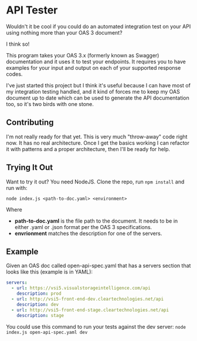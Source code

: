# API Tester

Wouldn't it be cool if you could do an automated integration test on your API using nothing more than your OAS 3 document?

I think so!

This program takes your OAS 3.x (formerly known as Swagger) documentation and it uses it to test your endpoints.
It requires you to have examples for your input and output on each of your supported response codes.

I've just started this project but I think it's useful because I can have most of my integration
testing handled, and it kind of forces me to keep my OAS document up to date which can be used to generate the API documentation too, so it's two birds with one stone.

## Contributing
I'm not really ready for that yet.  This is very much "throw-away" code right now.  It has no real architecture.  Once
I get the basics working I can refactor it with patterns and a proper architecture, then I'll be ready for help.

## Trying It Out
Want to try it out?  You need NodeJS.  Clone the repo, run ```npm install``` and run with: 

```node index.js <path-to-doc.yaml> <environment>```

Where 
* __path-to-doc.yaml__ is the file path to the document.  It needs to be in either .yaml or .json format per the OAS 3 specifications.
* __envrionment__ matches the description for one of the servers.

## Example

Given an OAS doc called open-api-spec.yaml that has a servers section that looks like this (example is in YAML):
```yaml
servers:
  - url: https://vsi5.visualstorageintelligence.com/api
    description: prod
  - url: http://vsi5-front-end-dev.cleartechnologies.net/api
    description: dev
  - url: http://vsi5-front-end-stage.cleartechnologies.net/api
    description: stage
```

You could use this command to run your tests against the dev server:
```node index.js open-api-spec.yaml dev```

